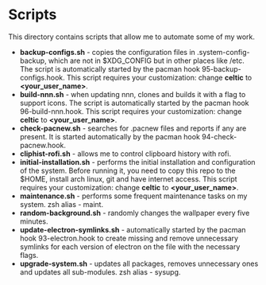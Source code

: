 # Scripts

This directory contains scripts that allow me to automate some of my work.

- **backup-configs.sh** - copies the configuration files in .system-config-backup,
  which are not in $XDG_CONFIG but in other places like /etc. The script is
  automatically started by the pacman hook 95-backup-configs.hook. This script
  requires your customization: change **celtic** to **<your_user_name>**.
- **build-nnn.sh** - when updating nnn, clones and builds it with a flag to
  support icons. The script is automatically started by the pacman hook
  96-build-nnn.hook. This script requires your customization: change **celtic**
  to **<your_user_name>**.
- **check-pacnew.sh** - searches for .pacnew files and reports if any are
  present. It is started automatically by the pacman hook 94-check-pacnew.hook.
- **cliphist-rofi.sh** - allows me to control clipboard history with rofi.
- **initial-installation.sh** - performs the initial installation and
  configuration of the system. Before running it, you need to copy this repo to
  the $HOME, install arch linux, git and have internet access. This script
  requires your customization: change **celtic** to **<your_user_name>**.
- **maintenance.sh** - performs some frequent maintenance tasks on my system.
  zsh alias - maint.
- **random-background.sh** - randomly changes the wallpaper every five minutes.
- **update-electron-symlinks.sh** - automatically started by the pacman hook
  93-electron.hook to create missing and remove unnecessary symlinks for each
  version of electron on the file with the necessary flags.
- **upgrade-system.sh** - updates all packages, removes unnecessary ones and
  updates all sub-modules. zsh alias - sysupg.
